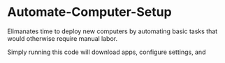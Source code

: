 # Automate-Computer-Setup

Elimanates time to deploy new computers by automating basic tasks that would otherwise require manual labor.

Simply running this code will download apps, configure settings, and 
